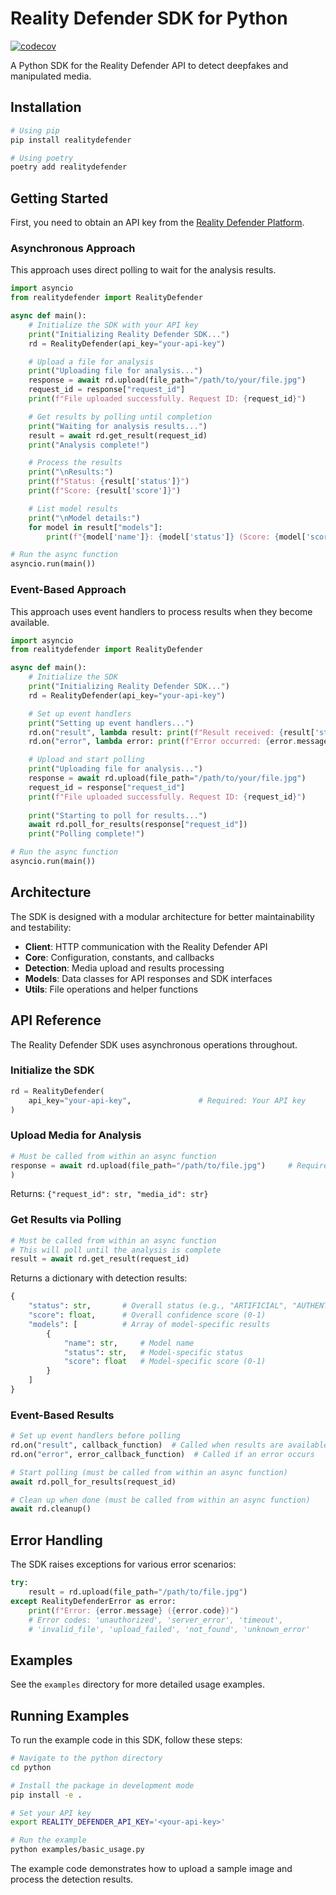 # Reality Defender SDK for Python

[![codecov](https://codecov.io/gh/Reality-Defender/realitydefender-sdk-python/graph/badge.svg?token=S64OCTEW6B)](https://codecov.io/gh/Reality-Defender/realitydefender-sdk-python)

A Python SDK for the Reality Defender API to detect deepfakes and manipulated media.

## Installation

```bash
# Using pip
pip install realitydefender

# Using poetry
poetry add realitydefender
```

## Getting Started

First, you need to obtain an API key from the [Reality Defender Platform](https://app.realitydefender.ai).

### Asynchronous Approach

This approach uses direct polling to wait for the analysis results.

```python
import asyncio
from realitydefender import RealityDefender

async def main():
    # Initialize the SDK with your API key
    print("Initializing Reality Defender SDK...")
    rd = RealityDefender(api_key="your-api-key")

    # Upload a file for analysis
    print("Uploading file for analysis...")
    response = await rd.upload(file_path="/path/to/your/file.jpg")
    request_id = response["request_id"]
    print(f"File uploaded successfully. Request ID: {request_id}")

    # Get results by polling until completion
    print("Waiting for analysis results...")
    result = await rd.get_result(request_id)
    print("Analysis complete!")

    # Process the results
    print("\nResults:")
    print(f"Status: {result['status']}")
    print(f"Score: {result['score']}")

    # List model results
    print("\nModel details:")
    for model in result["models"]:
        print(f"{model['name']}: {model['status']} (Score: {model['score']})")

# Run the async function
asyncio.run(main())
```

### Event-Based Approach

This approach uses event handlers to process results when they become available.

```python
import asyncio
from realitydefender import RealityDefender

async def main():
    # Initialize the SDK
    print("Initializing Reality Defender SDK...")
    rd = RealityDefender(api_key="your-api-key")

    # Set up event handlers
    print("Setting up event handlers...")
    rd.on("result", lambda result: print(f"Result received: {result['status']} (Score: {result['score']})"))
    rd.on("error", lambda error: print(f"Error occurred: {error.message}"))

    # Upload and start polling
    print("Uploading file for analysis...")
    response = await rd.upload(file_path="/path/to/your/file.jpg")
    request_id = response["request_id"]
    print(f"File uploaded successfully. Request ID: {request_id}")
    
    print("Starting to poll for results...")
    await rd.poll_for_results(response["request_id"])
    print("Polling complete!")

# Run the async function
asyncio.run(main())
```

## Architecture

The SDK is designed with a modular architecture for better maintainability and testability:

- **Client**: HTTP communication with the Reality Defender API
- **Core**: Configuration, constants, and callbacks
- **Detection**: Media upload and results processing
- **Models**: Data classes for API responses and SDK interfaces
- **Utils**: File operations and helper functions

## API Reference

The Reality Defender SDK uses asynchronous operations throughout.

### Initialize the SDK

```python
rd = RealityDefender(
    api_key="your-api-key",               # Required: Your API key
)
```

### Upload Media for Analysis

```python
# Must be called from within an async function
response = await rd.upload(file_path="/path/to/file.jpg")     # Required: Path to the file to analyze
)
```

Returns: `{"request_id": str, "media_id": str}`

### Get Results via Polling

```python
# Must be called from within an async function
# This will poll until the analysis is complete
result = await rd.get_result(request_id)
```

Returns a dictionary with detection results:

```python
{
    "status": str,       # Overall status (e.g., "ARTIFICIAL", "AUTHENTIC")
    "score": float,      # Overall confidence score (0-1)
    "models": [          # Array of model-specific results
        {
            "name": str,     # Model name
            "status": str,   # Model-specific status
            "score": float   # Model-specific score (0-1)
        }
    ]
}
```

### Event-Based Results

```python
# Set up event handlers before polling
rd.on("result", callback_function)  # Called when results are available
rd.on("error", error_callback_function)  # Called if an error occurs

# Start polling (must be called from within an async function)
await rd.poll_for_results(request_id)

# Clean up when done (must be called from within an async function)
await rd.cleanup()
```

## Error Handling

The SDK raises exceptions for various error scenarios:

```python
try:
    result = rd.upload(file_path="/path/to/file.jpg")
except RealityDefenderError as error:
    print(f"Error: {error.message} ({error.code})")
    # Error codes: 'unauthorized', 'server_error', 'timeout', 
    # 'invalid_file', 'upload_failed', 'not_found', 'unknown_error'
```

## Examples

See the `examples` directory for more detailed usage examples.

## Running Examples

To run the example code in this SDK, follow these steps:

```bash
# Navigate to the python directory
cd python

# Install the package in development mode
pip install -e .

# Set your API key
export REALITY_DEFENDER_API_KEY='<your-api-key>'

# Run the example
python examples/basic_usage.py
```

The example code demonstrates how to upload a sample image and process the detection results. 